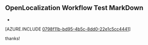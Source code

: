 ## OpenLocalization Workflow Test MarkDown
* 

[AZURE.INCLUDE [0798f11b-bd95-4b5c-8dd0-22e1c5cc4441](calleeMd1.md)]

 
thanks!